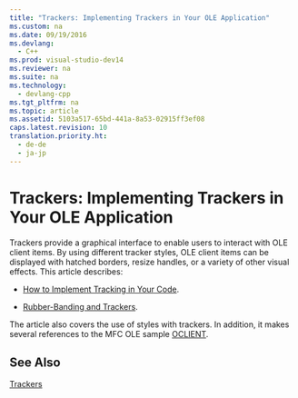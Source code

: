 ```yaml
---
title: "Trackers: Implementing Trackers in Your OLE Application"
ms.custom: na
ms.date: 09/19/2016
ms.devlang: 
  - C++
ms.prod: visual-studio-dev14
ms.reviewer: na
ms.suite: na
ms.technology: 
  - devlang-cpp
ms.tgt_pltfrm: na
ms.topic: article
ms.assetid: 5103a517-65bd-441a-8a53-02915ff3ef08
caps.latest.revision: 10
translation.priority.ht: 
  - de-de
  - ja-jp
---
```

# Trackers: Implementing Trackers in Your OLE Application
Trackers provide a graphical interface to enable users to interact with OLE client items. By using different tracker styles, OLE client items can be displayed with hatched borders, resize handles, or a variety of other visual effects. This article describes:  
  
-   [How to Implement Tracking in Your Code](../vs140/How-to--Implement-Tracking-in-Your-Code.md).  
  
-   [Rubber-Banding and Trackers](../vs140/Rubber-Banding-and-Trackers.md).  
  
 The article also covers the use of styles with trackers. In addition, it makes several references to the MFC OLE sample [OCLIENT](../vs140/Visual-C---Samples.md).  
  
## See Also  
 [Trackers](../vs140/Trackers.md)